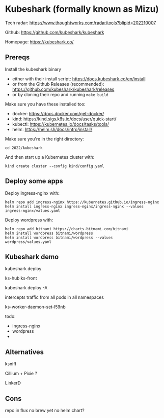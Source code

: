 # Kubeshark (formally known as Mizu)

Tech radar: https://www.thoughtworks.com/radar/tools?blipid=202210007

Github: https://github.com/kubeshark/kubeshark

Homepage: https://kubeshark.co/

## Prereqs

Install the kubeshark binary
- either with their install script: https://docs.kubeshark.co/en/install
- or from the Github Releases (recommended): https://github.com/kubeshark/kubeshark/releases
- or by cloning their repo and running `make build`

Make sure you have these installed too:
- docker: https://docs.docker.com/get-docker/
- kind: https://kind.sigs.k8s.io/docs/user/quick-start/
- kubectl: https://kubernetes.io/docs/tasks/tools/
- helm: https://helm.sh/docs/intro/install/

Make sure you're in the right directory:
```
cd 2022/kubeshark
```

And then start up a Kubernetes cluster with:

```
kind create cluster --config kind/config.yaml
```

## Deploy some apps

Deploy ingress-nginx with:

```
helm repo add ingress-nginx https://kubernetes.github.io/ingress-nginx
helm install ingress-nginx ingress-nginx/ingress-nginx --values ingress-nginx/values.yaml
```

Deploy wordpress with:

```
helm repo add bitnami https://charts.bitnami.com/bitnami
helm install wordpress bitnami/wordpress
helm install wordpress bitnami/wordpress --values wordpress/values.yaml
```

## Kubeshark demo

kubeshark deploy

ks-hub
ks-front



kubeshark deploy -A

intercepts traffic from all pods in all namespaces

ks-worker-daemon-set-l59nb




todo:
- ingress-nginx
- wordpress
- 



## Alternatives

ksniff

Cillium + Pixie ?

LinkerD





## Cons

repo in flux
no brew yet
no helm chart?

